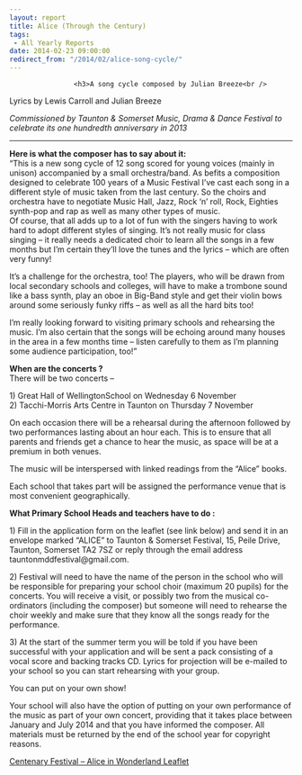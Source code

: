 ```yaml
---
layout: report
title: Alice (Through the Century)
tags: 
 - All Yearly Reports
date: 2014-02-23 09:00:00
redirect_from: "/2014/02/alice-song-cycle/"
---
```

<section>

                    
                    <h3>A song cycle composed by Julian Breeze<br />
Lyrics by Lewis Carroll and Julian Breeze</h3>
<p><em>Commissioned by Taunton &#038; Somerset Music, Drama &#038; Dance Festival to celebrate its one hundredth anniversary in 2013</em></p>
<hr />
<p><strong>Here is what the composer has to say about it: </strong><br />
“This is a new song cycle of 12 song scored for young voices (mainly in unison) accompanied by a small orchestra/band.  As befits a composition designed to celebrate 100 years of a Music Festival I&#8217;ve cast each song in a different style of music taken from the last century.  So the choirs and orchestra have to negotiate Music Hall, Jazz, Rock ‘n’ roll, Rock, Eighties synth-pop and rap as well as many other types of music.<br />
Of course, that all adds up to a lot of fun with the singers having to work hard to adopt different styles of singing.  It’s not really music for class singing – it really needs a dedicated choir to learn all the songs in a few months but I&#8217;m certain they’ll love the tunes and the lyrics – which are often very funny! </p>
<p>It’s a challenge for the orchestra, too!  The players, who will be drawn from local secondary schools and colleges, will have to make a trombone sound like a bass synth, play an oboe in Big-Band style and get their violin bows around some seriously funky riffs – as well as all the hard bits too! </p>
<p>I&#8217;m really looking forward to visiting primary schools and rehearsing the music. I&#8217;m also certain that the songs will be echoing around many houses in the area in a few months time – listen carefully to them as I&#8217;m planning some audience participation, too!” </p>
<p><strong>When are the concerts ? </strong><br />
There will be two concerts – </p>
<p>1)   Great Hall of WellingtonSchool on Wednesday 6 November<br />
2)   Tacchi-Morris Arts Centre in Taunton on Thursday 7 November </p>
<p>On each occasion there will be a rehearsal during the afternoon followed by two performances lasting about an hour each.  This is to ensure that all parents and friends get a chance to hear the music, as space will be at a premium in both venues. </p>
<p>The music will be interspersed with linked readings from the “Alice” books. </p>
<p>Each school that takes part will be assigned the performance venue that is most convenient geographically. </p>
<p><strong>What Primary School Heads and teachers have to do :</strong></p>
<p>1)   Fill in the application form on the leaflet (see link below) and send it in an envelope marked “ALICE” to Taunton &#038; Somerset Festival, 15, Peile Drive, Taunton, Somerset TA2 7SZ or reply through the email address tauntonmddfestival@gmail.com.</p>
<p>2)   Festival will need to have the name of the person in the school who will be responsible for preparing your school choir (maximum 20 pupils) for the concerts.  You will receive a visit, or possibly two from the musical co-ordinators (including the composer) but someone will need to rehearse the choir weekly and make sure that they know all the songs ready for the performance.</p>
<p>3)  At the start of the summer term you will be told if you have been successful with your application and will be sent a pack consisting of a vocal score and backing tracks CD.  Lyrics for projection will be e-mailed to your school so you can start rehearsing with your group.</p>
<p>You can put on your own show! </p>
<p>Your school will also have the option of putting on your own performance of the music as part of your own concert, providing that it takes place between January and July 2014 and that you have informed the composer.  All materials must be returned by the end of the school year for copyright reasons.</p>
<p><a href="{{ "/wp-content/uploads/2014/02/Centenary-Festival-Alice-in-Wonderland-Leaflet.pdf" | prepend: site.github.url }}" onclick="_gaq.push(['_trackEvent','download','http://www.tauntonfestival.org.uk/wp-content/uploads/2014/02/Centenary-Festival-Alice-in-Wonderland-Leaflet.pdf']);" >Centenary Festival &#8211; Alice in Wonderland Leaflet</a></p>

                
</section>
